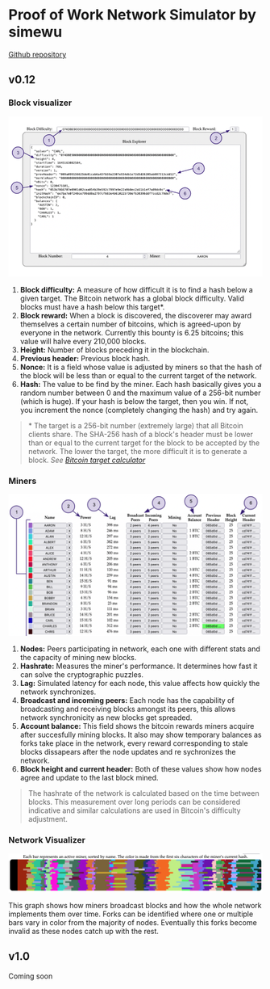 # Proof of Work Network Simulator by simewu

[Github repository](https://github.com/simewu/blockchain-simulator)  

## v0.12

### Block visualizer

<img src="../assets/img/block_visualizer.png" alt="block visualizer" width="600"/>  

1. **Block difficulty:** A measure of how difficult it is to find a hash below a given target. 
The Bitcoin network has a global block difficulty. Valid blocks must have a hash below this target*.
2. **Block reward:** When a block is discovered, the discoverer may award themselves 
a certain number of bitcoins, which is agreed-upon by everyone in the network. 
Currently this bounty is 6.25 bitcoins; this value will halve every 210,000 blocks.
3. **Height:** Number of blocks preceding it in the blockchain.
4. **Previous header:** Previous block hash.
5. **Nonce:** It is a field whose value is adjusted by miners so that 
the hash of the block will be less than or equal to the current target of the network.
6. **Hash:** The value to be find by the miner.
Each hash basically gives you a random number between 0 
and the maximum value of a 256-bit number (which is huge). If your hash is below 
the target, then you win. If not, you increment the nonce (completely changing the 
hash) and try again.

>\* The target is a 256-bit number (extremely large) that all Bitcoin clients share. 
>The SHA-256 hash of a block's header must be lower than or equal to the current target for 
>the block to be accepted by the network. The lower the target, the more difficult it is to 
>generate a block. _See [Bitcoin target calculator](https://dlt-repo.net/bitcoin-target-calculator/)_

### Miners

<img src="../assets/img/miners.png" alt="miners" width="600"/>  

1. **Nodes:** Peers participating in network, each one with different stats and the capacity
of mining new blocks.
2. **Hashrate:** Measures the miner's performance. It determines how fast it can solve 
the cryptographic puzzles. 
3. **Lag:** Simulated latency for each node, this value affects how quickly the
network synchronizes.
4. **Broadcast and incoming peers:** Each node has the capability of broadcasting and receiving
blocks amongst its peers, this allows network synchronicity as new blocks get spreaded.
5. **Account balance:** This field shows the bitcoin rewards miners acquire after succesfully mining 
blocks. It also may show temporary balances as forks take place in the network, every reward 
corresponding to stale blocks dissapears after the node updates and re sychronizes the network.
6. **Block height and current header:** Both of these values show how nodes agree and update to the
last block mined.

> The hashrate of the network is calculated based on the time between blocks. This
>measurement over long periods can be considered indicative and similar calculations
>are used in Bitcoin's difficulty adjustment.

### Network Visualizer

<img src="../assets/img/network_visualizer.png" alt="network visualizer" width="600"/> 

This graph shows how miners broadcast blocks and how the whole network implements them over time.
Forks can be identified where one or multiple bars vary in color from the majority of nodes. Eventually
this forks become invalid as these nodes catch up with the rest.

## v1.0

Coming soon